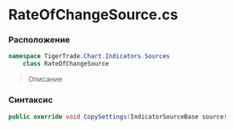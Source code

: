 
# RateOfChangeSource.cs
### Расположение
```csharp
namespace TigerTrade.Chart.Indicators.Sources  
    class RateOfChangeSource
```

> Описание

### Синтаксис
```csharp
public override void CopySettings(IndicatorSourceBase source)
```
